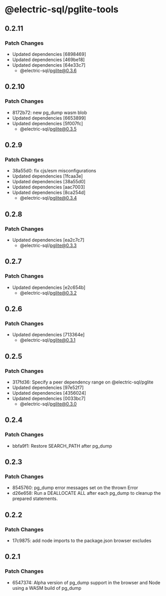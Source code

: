 # @electric-sql/pglite-tools

## 0.2.11

### Patch Changes

- Updated dependencies [6898469]
- Updated dependencies [469be18]
- Updated dependencies [64e33c7]
  - @electric-sql/pglite@0.3.6

## 0.2.10

### Patch Changes

- 8172b72: new pg_dump wasm blob
- Updated dependencies [6653899]
- Updated dependencies [5f007fc]
  - @electric-sql/pglite@0.3.5

## 0.2.9

### Patch Changes

- 38a55d0: fix cjs/esm misconfigurations
- Updated dependencies [1fcaa3e]
- Updated dependencies [38a55d0]
- Updated dependencies [aac7003]
- Updated dependencies [8ca254d]
  - @electric-sql/pglite@0.3.4

## 0.2.8

### Patch Changes

- Updated dependencies [ea2c7c7]
  - @electric-sql/pglite@0.3.3

## 0.2.7

### Patch Changes

- Updated dependencies [e2c654b]
  - @electric-sql/pglite@0.3.2

## 0.2.6

### Patch Changes

- Updated dependencies [713364e]
  - @electric-sql/pglite@0.3.1

## 0.2.5

### Patch Changes

- 317fd36: Specify a peer dependency range on @electric-sql/pglite
- Updated dependencies [97e52f7]
- Updated dependencies [4356024]
- Updated dependencies [0033bc7]
  - @electric-sql/pglite@0.3.0

## 0.2.4

### Patch Changes

- bbfa9f1: Restore SEARCH_PATH after pg_dump

## 0.2.3

### Patch Changes

- 8545760: pg_dump error messages set on the thrown Error
- d26e658: Run a DEALLOCATE ALL after each pg_dump to cleanup the prepared statements.

## 0.2.2

### Patch Changes

- 17c9875: add node imports to the package.json browser excludes

## 0.2.1

### Patch Changes

- 6547374: Alpha version of pg_dump support in the browser and Node using a WASM build of pg_dump
